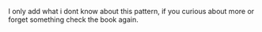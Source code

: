 I only add what i dont know about this pattern,
if you curious about more or forget something 
check the book again.